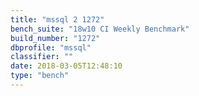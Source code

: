 ```yaml
---
title: "mssql 2 1272"
bench_suite: "18w10 CI Weekly Benchmark"
build_number: "1272"
dbprofile: "mssql"
classifier: ""
date: 2018-03-05T12:48:10
type: "bench"
---
```

